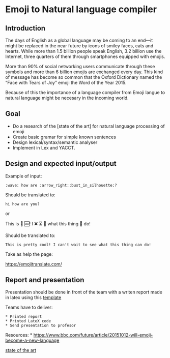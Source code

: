 # Emoji to Natural language compiler


## Introduction

The days of English as a global language may be coming to an end—it might be
replaced in the near future by icons of smiley faces, cats and hearts. While
more than 1.5 billion people speak English, 3.2 billion use the Internet, three
quarters of them through smartphones equipped with emojis.

More than 90% of social networking users communicate through these symbols and
more than 6 billion emojis are exchanged every day. This kind of message has
become so common that the Oxford Dictionary named the “Face with Tears of Joy”
emoji the Word of the Year 2015.

Because of this the importance of a language compiler from Emoji langue to
natural language might be necesary in the incoming world.

## Goal

* Do a research of the [state of the art] for natural language processing of emoji
* Create basic gramar for simple known sentences
* Design lexical/syntax/semantic analyser
* Implement in Lex and YACCT.

## Design and expected input/output

Example of input:

```
:wave: how are :arrow_right::bust_in_silhouette:?
```

Should be translated to:
```
hi how are you?
```
or

This is 🦋 🆒! I ❌️ ⏳️ 👀 what this thing 🥫 do!

Should be translated to:
```
This is pretty cool! I can't wait to see what this thing can do!
```

Take as help the page:

https://emojitranslate.com/

## Report and presentation

Presentation should be done in front of the team with a writen report made in
latex using this
[template](https://github.com/VictorRodriguez/operating-systems-lecture/blob/master/projects/report.tex)

Teams have to deliver:

	* Printed report
	* Printed LateX code
	* Send presentation to profesor

Resources:
	* https://www.bbc.com/future/article/20151012-will-emoji-become-a-new-language


[state of the art](https://www.bbc.com/future/article/20151012-will-emoji-become-a-new-language)
